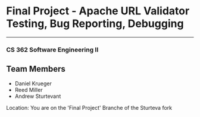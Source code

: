 # Final Project - Apache URL Validator Testing, Bug Reporting, Debugging

---

### CS 362 Software Engineering II 



## Team Members
* Daniel Krueger
* Reed Miller
* Andrew Sturtevant


Location:  You are on the 'Final Project' Branche of the Sturteva fork
